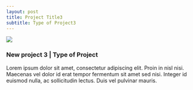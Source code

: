 ```yaml
---
layout: post
title: Project Title3
subtitle: Type of Project3
---
```


<img class="latestprojectpic" src="http://fpoimg.com/1200x900">

<h3>New project 3 | Type of Project</h3>

<p>Lorem ipsum dolor sit amet, consectetur adipiscing elit. Proin in nisl nisi. Maecenas vel dolor id erat tempor fermentum sit amet sed nisi. Integer id euismod nulla, ac sollicitudin lectus. Duis vel pulvinar mauris.
</p>